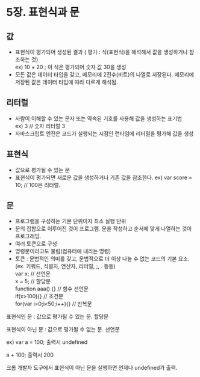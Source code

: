 # 5장. 표현식과 문

## 값 
- 표현식이 평가되어 생성된 결과 ( 평가 : 식(표현식)을 해석해서 값을 생성하거나 참조하는 것)<br/>
  ex) 10 + 20 ;  이 식은 평가되어 숫자 값 30을 생성
- 모든 값은 데이터 타입을 갖고, 메모리에 2진수(비트)의 나열로 저장된다. 메모리에 저장된 값은 데이터 타입에 따라 다르게 해석됨.
  

## 리터럴 
- 사람이 이해할 수 있는 문자 또는 약속된 기호를 사용해 값을 생성하는 표기법<br/>
 ex) 3 // 숫자 리터럴 3
- 자바스크립트 엔진은 코드가 실행되는 시점인 런타임에 리터럴을 평가해 값을 생성

## 표현식
- 값으로 평가될 수 있는 문
- 표현식이 평가되면 새로운 값을 생성하거나 기존 값을 참조한다.
 ex) var score = 10;
// 100은 리터럴. 

## 문
- 프로그램을 구성하는 기본 단위이자 최소 실행 단위
- 문의 집합으로 이루어진 것이 프로그램. 문을 작성하고 순서에 맞게 나열하는 것이 프로그래밍.
- 여러 토큰으로 구성
- 명령문이라고도 불림(컴퓨터에 내리는 명령)
- 토큰 : 문법적인 의미를 갖고, 문법적으로 더 이상 나눌 수 없는 코드의 기본 요소.(ex. 키워드, 식별자, 연산자, 리터럴, ;, . 등등)<br/>
 var x; // 선언문<br/>
x = 5; // 할당문<br/>
function aaa() {} // 함수 선언문<br/>
if(x>100){} // 조건문<br/>
for(var i=0;i<50;i++){} // 반복문<br/>

표현식인 문 : 값으로 평가될 수 있는 문. 할당문

표현식이 아닌 문 : 값으로 평가될 수 없는 문. 선언문

ex)
var a = 100;
출력시 undefined

a + 100;
출력시 200

크롬 개발자 도구에서 표현식이 아닌 문을 실행하면 언제나 undefined가 출력.
